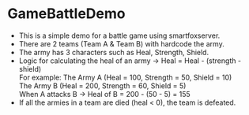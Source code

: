 # GameBattleDemo
+ This is a simple demo for a battle game using smartfoxserver.<br/>
+ There are 2 teams (Team A & Team B) with hardcode the army.<br/>
+ The army has 3 characters such as Heal, Strength, Shield.<br/>
+ Logic for calculating the heal of an army -> Heal = Heal - (strength - shield)<br/>
      For example: The Army A (Heal = 100, Strength = 50, Shield = 10) <br/>
      The Army B (Heal = 200, Strength = 60, Shield = 5) <br/>
      When A attacks B -> Heal of B = 200 - (50 - 5) = 155<br/>
+ If all the armies in a team are died (heal < 0), the team is defeated.
